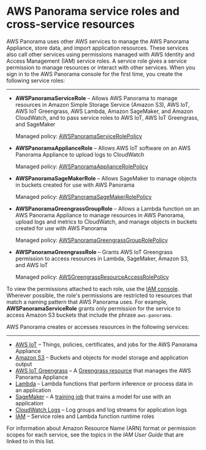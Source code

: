 # AWS Panorama service roles and cross\-service resources<a name="permissions-services"></a>

AWS Panorama uses other AWS services to manage the AWS Panorama Appliance, store data, and import application resources\. These services also call other services using permissions managed with AWS Identity and Access Management \(IAM\) service roles\. A service role gives a service permission to manage resources or interact with other services\. When you sign in to the AWS Panorama console for the first time, you create the following service roles:

****
+ **AWSPanoramaServiceRole** – Allows AWS Panorama to manage resources in Amazon Simple Storage Service \(Amazon S3\), AWS IoT, AWS IoT Greengrass, AWS Lambda, Amazon SageMaker, and Amazon CloudWatch, and to pass service roles to AWS IoT, AWS IoT Greengrass, and SageMaker

  Managed policy: [AWSPanoramaServiceRolePolicy](https://console.aws.amazon.com/iam/home#/policies/arn:aws:iam::aws:policy/aws-service-role/AWSPanoramaServiceRolePolicy)
+ **AWSPanoramaApplianceRole** – Allows AWS IoT software on an AWS Panorama Appliance to upload logs to CloudWatch

  Managed policy: [AWSPanoramaApplianceRolePolicy](https://console.aws.amazon.com/iam/home#/policies/arn:aws:iam::aws:policy/aws-service-role/AWSPanoramaApplianceRolePolicy)
+ **AWSPanoramaSageMakerRole** – Allows SageMaker to manage objects in buckets created for use with AWS Panorama

  Managed policy: [AWSPanoramaSageMakerRolePolicy](https://console.aws.amazon.com/iam/home#/policies/arn:aws:iam::aws:policy/aws-service-role/AWSPanoramaSageMakerRolePolicy)
+ **AWSPanoramaGreengrassGroupRole** – Allows a Lambda function on an AWS Panorama Appliance to manage resources in AWS Panorama, upload logs and metrics to CloudWatch, and manage objects in buckets created for use with AWS Panorama

  Managed policy: [AWSPanoramaGreengrassGroupRolePolicy](https://console.aws.amazon.com/iam/home#/policies/arn:aws:iam::aws:policy/aws-service-role/AWSPanoramaGreengrassGroupRolePolicy)
+ **AWSPanoramaGreengrassRole** – Grants AWS IoT Greengrass permission to access resources in Lambda, SageMaker, Amazon S3, and AWS IoT

  Managed policy: [AWSGreengrassResourceAccessRolePolicy](https://console.aws.amazon.com/iam/home#/policies/arn:aws:iam::aws:policy/aws-service-role/AWSGreengrassResourceAccessRolePolicy)

To view the permissions attached to each role, use the [IAM console](https://console.aws.amazon.com/iam)\. Wherever possible, the role's permissions are restricted to resources that match a naming pattern that AWS Panorama uses\. For example, **AWSPanoramaServiceRole** grants only permission for the service to access Amazon S3 buckets that include the phrase `aws-panorama`\.

AWS Panorama creates or accesses resources in the following services: 

****
+ [AWS IoT](https://docs.aws.amazon.com/IAM/latest/UserGuide/list_awsiot.html) – Things, policies, certificates, and jobs for the AWS Panorama Appliance
+ [Amazon S3](https://docs.aws.amazon.com/IAM/latest/UserGuide/list_amazons3.html) – Buckets and objects for model storage and application output
+ [AWS IoT Greengrass](https://docs.aws.amazon.com/IAM/latest/UserGuide/list_awsiotgreengrass.html) – A [Greengrass resource](https://docs.aws.amazon.com/IAM/latest/UserGuide/list_awsiotgreengrass.html#awsiotgreengrass-resources-for-iam-policies) that manages the AWS Panorama Appliance
+ [Lambda](https://docs.aws.amazon.com/IAM/latest/UserGuide/list_awslambda.html) – Lambda functions that perform inference or process data in an application
+ [SageMaker](https://docs.aws.amazon.com/IAM/latest/UserGuide/list_amazonsagemaker.html) – A [training job](https://docs.aws.amazon.com/IAM/latest/UserGuide/list_amazonsagemaker.html#amazonsagemaker-resources-for-iam-policies) that trains a model for use with an application
+ [CloudWatch Logs](https://docs.aws.amazon.com/IAM/latest/UserGuide/list_amazoncloudwatchlogs.html) – Log groups and log streams for application logs
+ [IAM](https://docs.aws.amazon.com/IAM/latest/UserGuide/list_identityandaccessmanagement.html) – Service roles and Lambda function runtime roles

For information about Amazon Resource Name \(ARN\) format or permission scopes for each service, see the topics in the *IAM User Guide* that are linked to in this list\.